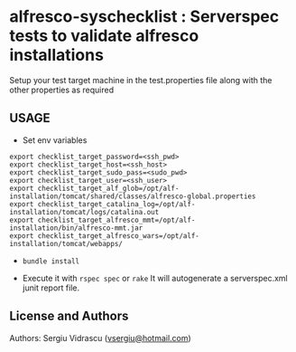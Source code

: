 

alfresco-syschecklist : Serverspec tests to validate alfresco installations
======================

Setup your test target machine in the test.properties file
along with the other properties as required


USAGE
-----

- Set env variables
```
export checklist_target_password=<ssh_pwd>
export checklist_target_host=<ssh_host>
export checklist_target_sudo_pass=<sudo_pwd>
export checklist_target_user=<ssh_user>
export checklist_target_alf_glob=/opt/alf-installation/tomcat/shared/classes/alfresco-global.properties
export checklist_target_catalina_log=/opt/alf-installation/tomcat/logs/catalina.out
export checklist_target_alfresco_mmt=/opt/alf-installation/bin/alfresco-mmt.jar
export checklist_target_alfresco_wars=/opt/alf-installation/tomcat/webapps/
```

- `bundle install`

- Execute it with `rspec spec` or `rake`
It will autogenerate a serverspec.xml junit report file.

License and Authors
-------------------
Authors: Sergiu Vidrascu (vsergiu@hotmail.com)

